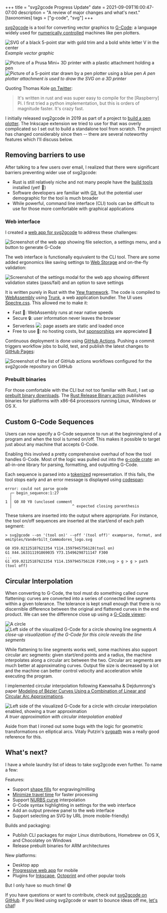 +++
title = "svg2gcode Progress Update"
date = 2021-09-09T16:00:47-07:00
description = "A review of major changes and what's next."
[taxonomies]
tags = ["g-code", "svg"]
+++

[svg2gcode](https://github.com/sameer/svg2gcode) is a tool for converting vector graphics to [G-Code](https://en.wikipedia.org/wiki/G-code): a language widely used for [numerically controlled](https://en.wikipedia.org/wiki/Numerical_control) machines like pen plotters.

![SVG of a black 5-point star with gold trim and a bold white letter V in the center](https://raw.githubusercontent.com/sameer/svg2gcode/master/examples/Vanderbilt_Commodores_logo.svg)
*Example vector graphic*

![Picture of a Prusa Mini+ 3D printer with a plastic attachment holding a pen](https://raw.githubusercontent.com/wiki/sameer/models/prints/prusa_mini_plotter.jpg)
![Picture of a 5-point star drawn by a pen plotter using a blue pen](https://user-images.githubusercontent.com/11097096/119063561-6fb8ef80-b9a7-11eb-9f2f-ca69c0c1c9ae.png)
*A pen plotter attachment is used to draw the SVG on a 3D printer*

Quoting Thomas Kole [on Twitter](https://twitter.com/ThomasKoleTA/status/1422637394562531329):

> It's written in rust and was super easy to compile for the [Raspberry] Pi. I first tried a python implementation, but this is orders of magnitude faster. It's crazy fast.

I initially released svg2gcode in 2019 as part of a project to [build a pen plotter](/blog/pen-plotter).
The Inkscape extension we tried to use for that was overly complicated so I set out to build a standalone tool from scratch.
The project has changed considerably since then -- there are several noteworthy features which I'll discuss below.

## Removing barriers to use

After talking to a few users over email, I realized that there were significant barriers preventing wider use of svg2gcode:

- Rust is still relatively niche and not many people have the [build tools](https://www.rust-lang.org/learn/get-started) installed (yet! :crab:)
- Software developers are familiar with [Git](https://git-scm.com/), but the potential user demographic for the tool is much broader
- While powerful, command line interface (CLI) tools can be difficult to use for those more comfortable with graphical applications

### Web interface

I created a [web app for svg2gcode](https://sameer.github.io/svg2gcode) to address these challenges:

![Screenshot of the web app showing file selection, a settings menu, and a button to generate G-Code](web_app.png)

The web interface is functionally equivalent to the CLI tool. There are some added ergonomics like saving settings to [Web Storage](https://developer.mozilla.org/en-US/docs/Web/API/Web_Storage_API) and on-the-fly validation:

![Screenshot of the settings modal for the web app showing different validation states (pass/fail) and an option to save settings](web_app_settings.png)

It is written purely in Rust with the [Yew framework](https://yew.rs). The code is compiled to [WebAssembly](https://en.wikipedia.org/wiki/WebAssembly) using [Trunk](https://trunkrs.dev/), a web application bundler. The UI uses [Spectre.css](https://picturepan2.github.io/spectre/). This allowed me to make it:

- Fast :runner:: WebAssembly runs at near native speeds
- Secure :lock:: user information never leaves the browser
- Serverless <img src="/MaterialDesign-SVG/svg/server-off.svg" class="ico">: page assets are static and loaded once
- Free to use :money_with_wings:: no hosting costs, but [sponsorships](https://github.com/sponsors/sameer)  are appreciated :slightly_smiling_face:

Continuous deployment is done using [GitHub Actions](https://github.com/features/actions). Pushing a commit triggers workflow jobs to build, test, and publish the latest changes to [GitHub Pages](https://pages.github.com/):

![Screenshot of the list of GitHub actions workflows configured for the svg2gcode repository on GitHub](github_actions_workflow_list.png)

### Prebuilt binaries

For those comfortable with the CLI but not too familiar with Rust, I set up [prebuilt binary downloads](https://github.com/sameer/svg2gcode/releases/). The [Rust Release Binary action](https://github.com/marketplace/actions/rust-release-binary) publishes binaries for platforms with x86-64 processors running Linux, Windows or OS X.

## Custom G-Code Sequences

Users can now specify a G-Code sequence to run at the beginning/end of a program and when the tool is turned on/off. This makes it possible to target just about any machine that accepts G-Code.

Enabling this involved a pretty comprehensive overhaul of how the tool handles G-Code. Most of the logic was pulled out into the [g-code crate](https://github.com/sameer/g-code): an all-in-one library for parsing, formatting, and outputting G-Code.

Each sequence is parsed into a [tokenized](https://en.wikipedia.org/wiki/Lexical_analysis#Tokenization) representation. If this fails, the tool stops early and an error message is displayed using [codespan](https://github.com/brendanzab/codespan):

```
error: could not parse gcode
  ┌─ begin_sequence:1:27
  │
1 │ G0 X0 Y0 (unclosed comment
  │                           ^ expected closing parenthesis
```

These tokens are inserted into the output where appropriate. For instance, the tool on/off sequences are inserted at the start/end of each path segment:

```
> svg2gcode --on '(tool on)' --off '(tool off)' examparse, format, and emitples/Vanderbilt_Commodores_logo.svg

G0 X59.02125187621354 Y114.1597945756128(tool on)
G1 X44.163311191869035 Y73.15496298711147 F300
...
G1 X59.02125187621354 Y114.1597945756128 F300;svg > g > g > path
(tool off)
```

## Circular Interpolation

When converting to G-Code, the tool must do something called curve flattening: curves are converted into a series of connected line segments within a given tolerance. The tolerance is kept small enough that there is no discernible difference between the original and flattened curves in the end product.
We can see the difference close up using a [G-Code viewer](https://ncviewer.com/):

![A circle](circle.svg)
![Left side of the visualized G-Code for a circle showing line segments](circle_flattened.png)
*A close-up visualization of the G-Code for this circle reveals the line segments*

While flattening to line segments works well, some machines also support circular arc segments: given start/end points and a radius, the machine interpolates along a circular arc between the two.
Circular arc segments are much better at approximating curves. Output file size is decreased by a lot and the machine can better control velocity and acceleration while executing the program.

I implemented circular interpolation following Kaewsaiha & Dejdumrong's paper [Modeling of Bézier Curves Using a Combination of Linear and Circular Arc Approximations](https://sci-hub.st/https://doi.org/10.1109/CGIV.2012.20).

![Left side of the visualized G-Code for a circle with circular interpolation enabled, showing a truer approximation](circle_flattened_circular_interpolation.png)
*A truer approximation with circular interpolation enabled*

Aside from that I ironed out some bugs with the logic for geometric transformations on elliptical arcs. Vitaly Putzin's [svgpath](https://github.com/fontello/svgpath) was a really good reference for this.

## What's next?

I have a whole laundry list of ideas to take svg2gcode even further. To name a few:

Features:

* Support [shape fills](https://github.com/sameer/svg2gcode/issues/15) for engraving/milling
* [Minimize travel time](https://github.com/sameer/svg2gcode/issues/13) for faster processing
* Support [NURBS curve](https://en.wikipedia.org/wiki/Non-uniform_rational_B-spline) interpolation
* G-Code syntax highlighting in settings for the web interface
* Add an output preview panel to the web interface
* Support selecting an SVG by URL (more mobile-friendly)

Builds and packaging:
* Publish CLI packages for major Linux distributions, Homebrew on OS X, and Chocolatey on Windows
* Release prebuilt binaries for ARM architectures

New platforms:
* Desktop app
* [Progressive web app](https://developer.mozilla.org/en-US/docs/Web/Progressive_web_apps) for mobile
* Plugins for [Inkscape](https://inkscape.org/), [Octoprint](https://octoprint.org/) and other popular tools

But I only have so much time! :sweat_smile:

If you have questions or want to contribute, check out [svg2gcode on GitHub](https://github.com/sameer/svg2gcode/). If you liked using svg2gcode or want to bounce ideas off me, [let's chat](/about#social)!
